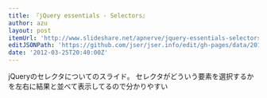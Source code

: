 ```yaml
---
title: 『jQuery essentials - Selectors』
author: azu
layout: post
itemUrl: 'http://www.slideshare.net/apnerve/jquery-essentials-selectors'
editJSONPath: 'https://github.com/jser/jser.info/edit/gh-pages/data/2012/03/index.json'
date: '2012-03-25T20:40:00Z'
---
```

jQueryのセレクタについてのスライド。
セレクタがどういう要素を選択するかを左右に結果と並べて表示してるので分かりやすい
